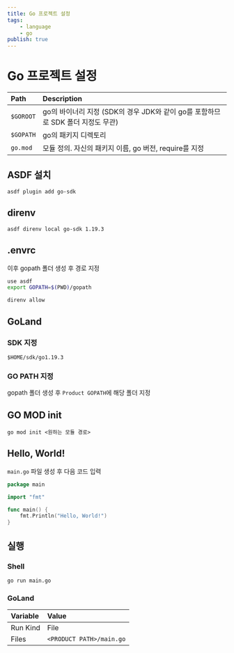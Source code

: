 ```yaml
---
title: Go 프로젝트 설정
tags:
    - language
    - go
publish: true
---
```


# Go 프로젝트 설정

| Path      | Description                                                      |
|:----------|:-----------------------------------------------------------------|
| `$GOROOT` | go의 바이너리 지정 (SDK의 경우 JDK와 같이 go를 포함하므로 SDK 폴더 지정도 무관) |
| `$GOPATH` | go의 패키지 디렉토리                                                  |
| `go.mod`  | 모듈 정의. 자신의 패키지 이름, go 버전, require를 지정                     |

## ASDF 설치

```shell
asdf plugin add go-sdk
```

## direnv

```shell
asdf direnv local go-sdk 1.19.3
```

## .envrc

이후 gopath 폴더 생성 후 경로 지정

```bash
use asdf
export GOPATH=$(PWD)/gopath
```

```shell
direnv allow
```

## GoLand

### SDK 지정

```shell
$HOME/sdk/go1.19.3
```

### GO PATH 지정

gopath 폴더 생성 후 `Product GOPATH`에 해당 폴더 지정

## GO MOD init

```shell
go mod init <원하는 모듈 경로>
```

## Hello, World!

`main.go` 파일 생성 후 다음 코드 입력

```go
package main

import "fmt"

func main() {
    fmt.Println("Hello, World!")
}
```

## 실행

### Shell

```shell
go run main.go
```

### GoLand

| Variable | Value                    |
|:---------|:-------------------------|
| Run Kind | File                     |
| Files    | `<PRODUCT PATH>/main.go` |
